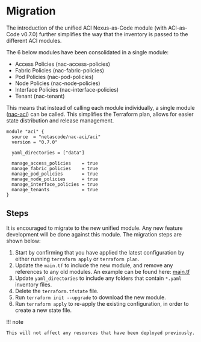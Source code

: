 # Migration

The introduction of the unified ACI Nexus-as-Code module (with ACI-as-Code v0.7.0) further simplifies the way that the inventory is passed to the different ACI modules.

The 6 below modules have been consolidated in a single module:

- Access Policies (nac-access-policies)
- Fabric Policies (nac-fabric-policies)
- Pod Policies (nac-pod-policies)
- Node Policies (nac-node-policies)
- Interface Policies (nac-interface-policies)
- Tenant (nac-tenant)

This means that instead of calling each module individually, a single module ([nac-aci](https://registry.terraform.io/modules/netascode/nac-aci/aci)) can be called. This simplifies the Terraform plan, allows for easier state distribution and release management.

```
module "aci" {
  source  = "netascode/nac-aci/aci"
  version = "0.7.0"

  yaml_directories = ["data"]

  manage_access_policies    = true
  manage_fabric_policies    = true
  manage_pod_policies       = true
  manage_node_policies      = true
  manage_interface_policies = true
  manage_tenants            = true
}
```

## Steps

It is encouraged to migrate to the new unified module. Any new feature development will be done against this module. The migration steps are shown below:

1. Start by confirming that you have applied the latest configuration by either running `terraform apply` or `terraform plan`.
2. Update the `main.tf` to include the new module, and remove any references to any old modules. An example can be found here: [main.tf](https://wwwin-github.cisco.com/netascode/terraform-aac/blob/master/main.tf)
3. Update `yaml_directories` to include any folders that contain `*.yaml` inventory files.
4. Delete the `terraform.tfstate` file.
5. Run `terraform init --upgrade` to download the new module.
6. Run `terraform apply` to re-apply the existing configuration, in order to create a new state file.

!!! note

    This will not affect any resources that have been deployed previously.
